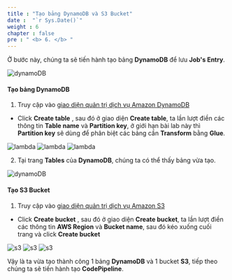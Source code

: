 ```yaml
---
title : "Tạo bảng DynamoDB và S3 Bucket"
date :  "`r Sys.Date()`" 
weight : 6
chapter : false
pre : " <b> 6. </b> "
---
```


Ở bước này, chúng ta sẽ tiến hành tạo bảng **DynamoDB** để lưu **Job's Entry**.

![dynamoDB](/images/6.CreateDynamoDB_S3/notedynamodb.png) 


#### Tạo bảng DynamoDB

1. Truy cập vào [giao diện quản trị dịch vụ Amazon DynamoDB](https://console.aws.amazon.com/dynamodbv2/home)
  + Click **Create table** , sau đó ở giao diện **Create table**, ta lần lượt điền các thông tin **Table name** và **Partition key**, ở giới hạn bài lab này thì **Partition key** sẽ dùng để phân biệt các bảng cần **Transform** bằng **Glue**.

![lambda](/images/6.CreateDynamoDB_S3/console_dynamodb.png) 
![lambda](/images/6.CreateDynamoDB_S3/write_table_info.png) 
![lambda](/images/6.CreateDynamoDB_S3/create_table.png) 

2. Tại trang **Tables** của **DynamoDB**, chúng ta có thể thấy bảng vừa tạo.

![dynamoDB](/images/6.CreateDynamoDB_S3/show_all_table.png) 


#### Tạo S3 Bucket

1. Truy cập vào [giao diện quản trị dịch vụ Amazon S3](https://console.aws.amazon.com/s3/home)
  + Click **Create bucket** , sau đó ở giao diện **Create bucket**, ta lần lượt điền các thông tin **AWS Region** và **Bucket name**, sau đó kéo xuống cuối trang và click **Create bucket**

![s3](/images/6.CreateDynamoDB_S3/console_s3.png) 
![s3](/images/6.CreateDynamoDB_S3/write_bucket_info.png) 
![s3](/images/6.CreateDynamoDB_S3/create_bucket.png) 

Vậy là ta vừa tạo thành công 1 bảng **DynamoDB** và 1 bucket **S3**, tiếp theo chúng ta sẽ tiến hành tạo **CodePipeline**.
